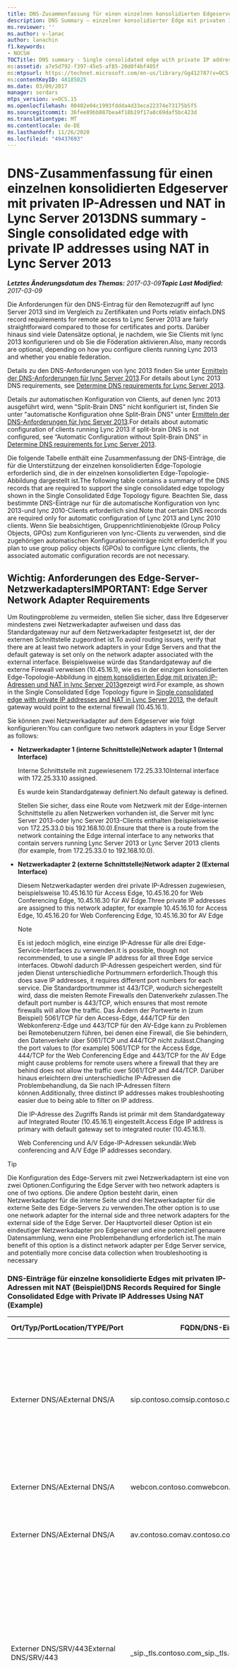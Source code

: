 ```yaml
---
title: DNS-Zusammenfassung für einen einzelnen konsolidierten Edgeserver mit privaten IP-Adressen und NAT
description: DNS Summary – einzelner konsolidierter Edge mit privaten IP-Adressen mithilfe von NAT.
ms.reviewer: ''
ms.author: v-lanac
author: lanachin
f1.keywords:
- NOCSH
TOCTitle: DNS summary - Single consolidated edge with private IP addresses using NAT
ms:assetid: a7e5d792-f397-45e5-af85-20d0f4bf405f
ms:mtpsurl: https://technet.microsoft.com/en-us/library/Gg412787(v=OCS.15)
ms:contentKeyID: 48185025
ms.date: 03/09/2017
manager: serdars
mtps_version: v=OCS.15
ms.openlocfilehash: 80402e04c1993fddda4d33ece22374e73175b5f5
ms.sourcegitcommit: 36fee89bb887bea4f18b19f17a8c69daf5bc423d
ms.translationtype: MT
ms.contentlocale: de-DE
ms.lasthandoff: 11/26/2020
ms.locfileid: "49437693"
---
```

# <a name="dns-summary---single-consolidated-edge-with-private-ip-addresses-using-nat-in-lync-server-2013"></a><span data-ttu-id="f4aca-103">DNS-Zusammenfassung für einen einzelnen konsolidierten Edgeserver mit privaten IP-Adressen und NAT in Lync Server 2013</span><span class="sxs-lookup"><span data-stu-id="f4aca-103">DNS summary - Single consolidated edge with private IP addresses using NAT in Lync Server 2013</span></span>

<div data-xmlns="http://www.w3.org/1999/xhtml">

<div class="topic" data-xmlns="http://www.w3.org/1999/xhtml" data-msxsl="urn:schemas-microsoft-com:xslt" data-cs="https://msdn.microsoft.com/">

<div data-asp="https://msdn2.microsoft.com/asp">



</div>

<div id="mainSection">

<div id="mainBody"><span data-ttu-id="f4aca-104">

<span> </span></span><span class="sxs-lookup"><span data-stu-id="f4aca-104">

<span> </span></span></span>

<span data-ttu-id="f4aca-105">_**Letztes Änderungsdatum des Themas:** 2017-03-09_</span><span class="sxs-lookup"><span data-stu-id="f4aca-105">_**Topic Last Modified:** 2017-03-09_</span></span>

<span data-ttu-id="f4aca-106">Die Anforderungen für den DNS-Eintrag für den Remotezugriff auf lync Server 2013 sind im Vergleich zu Zertifikaten und Ports relativ einfach.</span><span class="sxs-lookup"><span data-stu-id="f4aca-106">DNS record requirements for remote access to Lync Server 2013 are fairly straightforward compared to those for certificates and ports.</span></span> <span data-ttu-id="f4aca-107">Darüber hinaus sind viele Datensätze optional, je nachdem, wie Sie Clients mit lync 2013 konfigurieren und ob Sie die Föderation aktivieren.</span><span class="sxs-lookup"><span data-stu-id="f4aca-107">Also, many records are optional, depending on how you configure clients running Lync 2013 and whether you enable federation.</span></span>

<span data-ttu-id="f4aca-108">Details zu den DNS-Anforderungen von lync 2013 finden Sie unter [Ermitteln der DNS-Anforderungen für lync Server 2013](lync-server-2013-determine-dns-requirements.md).</span><span class="sxs-lookup"><span data-stu-id="f4aca-108">For details about Lync 2013 DNS requirements, see [Determine DNS requirements for Lync Server 2013](lync-server-2013-determine-dns-requirements.md).</span></span>

<span data-ttu-id="f4aca-109">Details zur automatischen Konfiguration von Clients, auf denen lync 2013 ausgeführt wird, wenn "Split-Brain DNS" nicht konfiguriert ist, finden Sie unter "automatische Konfiguration ohne Split-Brain DNS" unter [Ermitteln der DNS-Anforderungen für lync Server 2013](lync-server-2013-determine-dns-requirements.md).</span><span class="sxs-lookup"><span data-stu-id="f4aca-109">For details about automatic configuration of clients running Lync 2013 if split-brain DNS is not configured, see “Automatic Configuration without Split-Brain DNS” in [Determine DNS requirements for Lync Server 2013](lync-server-2013-determine-dns-requirements.md).</span></span>

<span data-ttu-id="f4aca-110">Die folgende Tabelle enthält eine Zusammenfassung der DNS-Einträge, die für die Unterstützung der einzelnen konsolidierten Edge-Topologie erforderlich sind, die in der einzelnen konsolidierten Edge-Topologie-Abbildung dargestellt ist.</span><span class="sxs-lookup"><span data-stu-id="f4aca-110">The following table contains a summary of the DNS records that are required to support the single consolidated edge topology shown in the Single Consolidated Edge Topology figure.</span></span> <span data-ttu-id="f4aca-111">Beachten Sie, dass bestimmte DNS-Einträge nur für die automatische Konfiguration von lync 2013-und lync 2010-Clients erforderlich sind.</span><span class="sxs-lookup"><span data-stu-id="f4aca-111">Note that certain DNS records are required only for automatic configuration of Lync 2013 and Lync 2010 clients.</span></span> <span data-ttu-id="f4aca-112">Wenn Sie beabsichtigen, Gruppenrichtlinienobjekte (Group Policy Objects, GPOs) zum Konfigurieren von lync-Clients zu verwenden, sind die zugehörigen automatischen Konfigurationseinträge nicht erforderlich.</span><span class="sxs-lookup"><span data-stu-id="f4aca-112">If you plan to use group policy objects (GPOs) to configure Lync clients, the associated automatic configuration records are not necessary.</span></span>

<div>

## <a name="important-edge-server-network-adapter-requirements"></a><span data-ttu-id="f4aca-113">Wichtig: Anforderungen des Edge-Server-Netzwerkadapters</span><span class="sxs-lookup"><span data-stu-id="f4aca-113">IMPORTANT: Edge Server Network Adapter Requirements</span></span>

<span data-ttu-id="f4aca-114">Um Routingprobleme zu vermeiden, stellen Sie sicher, dass Ihre Edgeserver mindestens zwei Netzwerkadapter aufweisen und dass das Standardgateway nur auf dem Netzwerkadapter festgesetzt ist, der der externen Schnittstelle zugeordnet ist.</span><span class="sxs-lookup"><span data-stu-id="f4aca-114">To avoid routing issues, verify that there are at least two network adapters in your Edge Servers and that the default gateway is set only on the network adapter associated with the external interface.</span></span> <span data-ttu-id="f4aca-115">Beispielsweise würde das Standardgateway auf die externe Firewall verweisen (10.45.16.1), wie es in der einzigen konsolidierten Edge-Topologie-Abbildung in [einem konsolidierten Edge mit privaten IP-Adressen und NAT in lync Server 2013](lync-server-2013-single-consolidated-edge-with-private-ip-addresses-and-nat.md)gezeigt wird.</span><span class="sxs-lookup"><span data-stu-id="f4aca-115">For example, as shown in the Single Consolidated Edge Topology figure in [Single consolidated edge with private IP addresses and NAT in Lync Server 2013](lync-server-2013-single-consolidated-edge-with-private-ip-addresses-and-nat.md), the default gateway would point to the external firewall (10.45.16.1).</span></span>

<span data-ttu-id="f4aca-116">Sie können zwei Netzwerkadapter auf dem Edgeserver wie folgt konfigurieren:</span><span class="sxs-lookup"><span data-stu-id="f4aca-116">You can configure two network adapters in your Edge Server as follows:</span></span>

  - <span data-ttu-id="f4aca-117">**Netzwerkadapter 1 (interne Schnittstelle)**</span><span class="sxs-lookup"><span data-stu-id="f4aca-117">**Network adapter 1 (Internal Interface)**</span></span>
    
    <span data-ttu-id="f4aca-118">Interne Schnittstelle mit zugewiesenem 172.25.33.10</span><span class="sxs-lookup"><span data-stu-id="f4aca-118">Internal interface with 172.25.33.10 assigned.</span></span>
    
    <span data-ttu-id="f4aca-119">Es wurde kein Standardgateway definiert.</span><span class="sxs-lookup"><span data-stu-id="f4aca-119">No default gateway is defined.</span></span>
    
    <span data-ttu-id="f4aca-120">Stellen Sie sicher, dass eine Route vom Netzwerk mit der Edge-internen Schnittstelle zu allen Netzwerken vorhanden ist, die Server mit lync Server 2013-oder lync Server 2013-Clients enthalten (beispielsweise von 172.25.33.0 bis 192.168.10.0).</span><span class="sxs-lookup"><span data-stu-id="f4aca-120">Ensure that there is a route from the network containing the Edge internal interface to any networks that contain servers running Lync Server 2013 or Lync Server 2013 clients (for example, from 172.25.33.0 to 192.168.10.0).</span></span>

  - <span data-ttu-id="f4aca-121">**Netzwerkadapter 2 (externe Schnittstelle)**</span><span class="sxs-lookup"><span data-stu-id="f4aca-121">**Network adapter 2 (External Interface)**</span></span>
    
    <span data-ttu-id="f4aca-122">Diesem Netzwerkadapter werden drei private IP-Adressen zugewiesen, beispielsweise 10.45.16.10 für Access Edge, 10.45.16.20 for Web Conferencing Edge, 10.45.16.30 für AV Edge.</span><span class="sxs-lookup"><span data-stu-id="f4aca-122">Three private IP addresses are assigned to this network adapter, for example 10.45.16.10 for Access Edge, 10.45.16.20 for Web Conferencing Edge, 10.45.16.30 for AV Edge</span></span>
    
    <div>
    

    > [!NOTE]
    > <span data-ttu-id="f4aca-123">Es ist jedoch möglich, eine einzige IP-Adresse für alle drei Edge-Service-Interfaces zu verwenden.</span><span class="sxs-lookup"><span data-stu-id="f4aca-123">It is possible, though not recommended, to use a single IP address for all three Edge service interfaces.</span></span> <span data-ttu-id="f4aca-124">Obwohl dadurch IP-Adressen gespeichert werden, sind für jeden Dienst unterschiedliche Portnummern erforderlich.</span><span class="sxs-lookup"><span data-stu-id="f4aca-124">Though this does save IP addresses, it requires different port numbers for each service.</span></span> <span data-ttu-id="f4aca-125">Die Standardportnummer ist 443/TCP, wodurch sichergestellt wird, dass die meisten Remote Firewalls den Datenverkehr zulassen.</span><span class="sxs-lookup"><span data-stu-id="f4aca-125">The default port number is 443/TCP, which ensures that most remote firewalls will allow the traffic.</span></span> <span data-ttu-id="f4aca-126">Das Ändern der Portwerte in (zum Beispiel) 5061/TCP für den Access-Edge, 444/TCP für den Webkonferenz-Edge und 443/TCP für den AV-Edge kann zu Problemen bei Remotebenutzern führen, bei denen eine Firewall, die Sie behindern, den Datenverkehr über 5061/TCP und 444/TCP nicht zulässt.</span><span class="sxs-lookup"><span data-stu-id="f4aca-126">Changing the port values to (for example) 5061/TCP for the Access Edge, 444/TCP for the Web Conferencing Edge and 443/TCP for the AV Edge might cause problems for remote users where a firewall that they are behind does not allow the traffic over 5061/TCP and 444/TCP.</span></span> <span data-ttu-id="f4aca-127">Darüber hinaus erleichtern drei unterschiedliche IP-Adressen die Problembehandlung, da Sie nach IP-Adressen filtern können.</span><span class="sxs-lookup"><span data-stu-id="f4aca-127">Additionally, three distinct IP addresses makes troubleshooting easier due to being able to filter on IP address.</span></span>

    
    </div>
    
    <span data-ttu-id="f4aca-128">Die IP-Adresse des Zugriffs Rands ist primär mit dem Standardgateway auf Integrated Router (10.45.16.1) eingestellt.</span><span class="sxs-lookup"><span data-stu-id="f4aca-128">Access Edge IP address is primary with default gateway set to integrated router (10.45.16.1).</span></span>
    
    <span data-ttu-id="f4aca-129">Web Conferencing und A/V Edge-IP-Adressen sekundär.</span><span class="sxs-lookup"><span data-stu-id="f4aca-129">Web conferencing and A/V Edge IP addresses secondary.</span></span>

<div>


> [!TIP]
> <span data-ttu-id="f4aca-130">Die Konfiguration des Edge-Servers mit zwei Netzwerkadaptern ist eine von zwei Optionen.</span><span class="sxs-lookup"><span data-stu-id="f4aca-130">Configuring the Edge Server with two network adapters is one of two options.</span></span> <span data-ttu-id="f4aca-131">Die andere Option besteht darin, einen Netzwerkadapter für die interne Seite und drei Netzwerkadapter für die externe Seite des Edge-Servers zu verwenden.</span><span class="sxs-lookup"><span data-stu-id="f4aca-131">The other option is to use one network adapter for the internal side and three network adapters for the external side of the Edge Server.</span></span> <span data-ttu-id="f4aca-132">Der Hauptvorteil dieser Option ist ein eindeutiger Netzwerkadapter pro Edgeserver und eine potenziell genauere Datensammlung, wenn eine Problembehandlung erforderlich ist.</span><span class="sxs-lookup"><span data-stu-id="f4aca-132">The main benefit of this option is a distinct network adapter per Edge Server service, and potentially more concise data collection when troubleshooting is necessary</span></span>



</div>

### <a name="dns-records-required-for-single-consolidated-edge-with-private-ip-addresses-using-nat-example"></a><span data-ttu-id="f4aca-133">DNS-Einträge für einzelne konsolidierte Edges mit privaten IP-Adressen mit NAT (Beispiel)</span><span class="sxs-lookup"><span data-stu-id="f4aca-133">DNS Records Required for Single Consolidated Edge with Private IP Addresses Using NAT (Example)</span></span>

<table>
<colgroup>
<col style="width: 25%" />
<col style="width: 25%" />
<col style="width: 25%" />
<col style="width: 25%" />
</colgroup>
<thead>
<tr class="header">
<th><span data-ttu-id="f4aca-134">Ort/Typ/Port</span><span class="sxs-lookup"><span data-stu-id="f4aca-134">Location/TYPE/Port</span></span></th>
<th><span data-ttu-id="f4aca-135">FQDN/DNS-Eintrag</span><span class="sxs-lookup"><span data-stu-id="f4aca-135">FQDN/DNS Record</span></span></th>
<th><span data-ttu-id="f4aca-136">IP-Adresse/FQDN</span><span class="sxs-lookup"><span data-stu-id="f4aca-136">IP Address/FQDN</span></span></th>
<th><span data-ttu-id="f4aca-137">Karten/Kommentare</span><span class="sxs-lookup"><span data-stu-id="f4aca-137">Maps to/Comments</span></span></th>
</tr>
</thead>
<tbody>
<tr class="odd">
<td><p><span data-ttu-id="f4aca-138">Externer DNS/A</span><span class="sxs-lookup"><span data-stu-id="f4aca-138">External DNS/A</span></span></p></td>
<td><p><span data-ttu-id="f4aca-139">sip.contoso.com</span><span class="sxs-lookup"><span data-stu-id="f4aca-139">sip.contoso.com</span></span></p></td>
<td><p><span data-ttu-id="f4aca-140">131.107.155.10</span><span class="sxs-lookup"><span data-stu-id="f4aca-140">131.107.155.10</span></span></p></td>
<td><p><span data-ttu-id="f4aca-141">Access Edge External Interface (Contoso) wiederholen Sie diese nach Bedarf für alle SIP-Domänen mit lync-aktivierten Benutzern.</span><span class="sxs-lookup"><span data-stu-id="f4aca-141">Access Edge external interface (Contoso)Repeat as necessary for all SIP domains with Lync enabled users</span></span></p></td>
</tr>
<tr class="even">
<td><p><span data-ttu-id="f4aca-142">Externer DNS/A</span><span class="sxs-lookup"><span data-stu-id="f4aca-142">External DNS/A</span></span></p></td>
<td><p><span data-ttu-id="f4aca-143">webcon.contoso.com</span><span class="sxs-lookup"><span data-stu-id="f4aca-143">webcon.contoso.com</span></span></p></td>
<td><p><span data-ttu-id="f4aca-144">131.107.155.20</span><span class="sxs-lookup"><span data-stu-id="f4aca-144">131.107.155.20</span></span></p></td>
<td><p><span data-ttu-id="f4aca-145">Externe Schnittstelle für Webkonferenz-Edge</span><span class="sxs-lookup"><span data-stu-id="f4aca-145">Web Conferencing Edge external interface</span></span></p></td>
</tr>
<tr class="odd">
<td><p><span data-ttu-id="f4aca-146">Externer DNS/A</span><span class="sxs-lookup"><span data-stu-id="f4aca-146">External DNS/A</span></span></p></td>
<td><p><span data-ttu-id="f4aca-147">av.contoso.com</span><span class="sxs-lookup"><span data-stu-id="f4aca-147">av.contoso.com</span></span></p></td>
<td><p><span data-ttu-id="f4aca-148">131.107.155.30</span><span class="sxs-lookup"><span data-stu-id="f4aca-148">131.107.155.30</span></span></p></td>
<td><p><span data-ttu-id="f4aca-149">Externe Schnittstelle A/V Edge</span><span class="sxs-lookup"><span data-stu-id="f4aca-149">A/V Edge external interface</span></span></p></td>
</tr>
<tr class="even">
<td><p><span data-ttu-id="f4aca-150">Externer DNS/SRV/443</span><span class="sxs-lookup"><span data-stu-id="f4aca-150">External DNS/SRV/443</span></span></p></td>
<td><p><span data-ttu-id="f4aca-151">_sip._tls.contoso.com</span><span class="sxs-lookup"><span data-stu-id="f4aca-151">_sip._tls.contoso.com</span></span></p></td>
<td><p><span data-ttu-id="f4aca-152">sip.contoso.com</span><span class="sxs-lookup"><span data-stu-id="f4aca-152">sip.contoso.com</span></span></p></td>
<td><p><span data-ttu-id="f4aca-153">Access Edge-externe Schnittstelle.</span><span class="sxs-lookup"><span data-stu-id="f4aca-153">Access Edge external interface.</span></span> <span data-ttu-id="f4aca-154">Erforderlich für die automatische Konfiguration von lync 2013-und lync 2010-Clients, um extern zu arbeiten.</span><span class="sxs-lookup"><span data-stu-id="f4aca-154">Required for automatic configuration of Lync 2013 and Lync 2010 clients to work externally.</span></span> <span data-ttu-id="f4aca-155">Wiederholen Sie diese Schritte für alle SIP-Domänen mit lync-aktivierten Benutzern.</span><span class="sxs-lookup"><span data-stu-id="f4aca-155">Repeat as necessary for all SIP domains with Lync enabled users.</span></span></p></td>
</tr>
<tr class="odd">
<td><p><span data-ttu-id="f4aca-156">Externer DNS/SRV/5061</span><span class="sxs-lookup"><span data-stu-id="f4aca-156">External DNS/SRV/5061</span></span></p></td>
<td><p><span data-ttu-id="f4aca-157">_sipfederationtls._tcp.contoso.com</span><span class="sxs-lookup"><span data-stu-id="f4aca-157">_sipfederationtls._tcp.contoso.com</span></span></p></td>
<td><p><span data-ttu-id="f4aca-158">sip.contoso.com</span><span class="sxs-lookup"><span data-stu-id="f4aca-158">sip.contoso.com</span></span></p></td>
<td><p><span data-ttu-id="f4aca-159">Für die automatische DNS-Ermittlung von Verbundpartnern, die als "zugelassene SIP-Domäne" bezeichnet werden (genannt Enhanced Federation in früheren Versionen), ist eine externe SIP-Access-Edge-Schnittstelleerforderlich. Wiederholen Sie diese Schritte für alle SIP-Domänen mit lync-aktivierten Benutzern.</span><span class="sxs-lookup"><span data-stu-id="f4aca-159">SIP Access Edge external interface Required for automatic DNS discovery of federated partners known as “Allowed SIP Domain” (called enhanced federation in previous releases).Repeat as necessary for all SIP domains with Lync enabled users</span></span></p></td>
</tr>
<tr class="even">
<td><p><span data-ttu-id="f4aca-160">Internes DNS/A</span><span class="sxs-lookup"><span data-stu-id="f4aca-160">Internal DNS/A</span></span></p></td>
<td><p><span data-ttu-id="f4aca-161">lsedge.contoso.net</span><span class="sxs-lookup"><span data-stu-id="f4aca-161">lsedge.contoso.net</span></span></p></td>
<td><p><span data-ttu-id="f4aca-162">172.25.33.10</span><span class="sxs-lookup"><span data-stu-id="f4aca-162">172.25.33.10</span></span></p></td>
<td><p><span data-ttu-id="f4aca-163">Konsolidierte Edge-Schnittstelle</span><span class="sxs-lookup"><span data-stu-id="f4aca-163">Consolidated Edge internal interface</span></span></p></td>
</tr>
</tbody>
</table>


<div>


> [!IMPORTANT]
> <span data-ttu-id="f4aca-164">Die in der vorhergehenden Tabelle aufgelisteten Datensätze werden entweder mit einer <EM>.net</EM> -Erweiterung oder einer <EM>com</EM> -Erweiterung angezeigt, um die Zone hervorzuheben, in der Sie sich befinden müssen, wenn Sie nicht das DNS von Split-Brain verwenden.</span><span class="sxs-lookup"><span data-stu-id="f4aca-164">The records listed in the previous table are shown with either a <EM>.net</EM> extension or a <EM>.com</EM> extension to highlight which zone they need to reside in if you are not using split-brain DNS.</span></span> <span data-ttu-id="f4aca-165">Wenn Sie das Split-Brain-DNS verwenden, befinden sich alle Datensätze in der gleichen <EM>com</EM> -Zone, wobei der einzige Unterschied darin besteht, ob Sie sich in der Version internal oder External DNS Zone befinden.</span><span class="sxs-lookup"><span data-stu-id="f4aca-165">If you are using split-brain DNS, all records would be in the same <EM>.com</EM> zone, with the only distinction being whether they are in the internal or external DNS zone version.</span></span> <span data-ttu-id="f4aca-166">Ausführliche Informationen finden Sie unter "Split-Brain DNS" unter <A href="lync-server-2013-determine-dns-requirements.md">Ermitteln der DNS-Anforderungen für lync Server 2013</A>.</span><span class="sxs-lookup"><span data-stu-id="f4aca-166">For details, see “Split-Brain DNS” in <A href="lync-server-2013-determine-dns-requirements.md">Determine DNS requirements for Lync Server 2013</A>.</span></span>



</div>

</div>

<div>

## <a name="records-required-for-federation"></a><span data-ttu-id="f4aca-167">Für den Verbund erforderliche Datensätze</span><span class="sxs-lookup"><span data-stu-id="f4aca-167">Records Required for Federation</span></span>


<table>
<colgroup>
<col style="width: 25%" />
<col style="width: 25%" />
<col style="width: 25%" />
<col style="width: 25%" />
</colgroup>
<thead>
<tr class="header">
<th><span data-ttu-id="f4aca-168">Ort/Typ/Port</span><span class="sxs-lookup"><span data-stu-id="f4aca-168">Location/TYPE/Port</span></span></th>
<th><span data-ttu-id="f4aca-169">FQDN</span><span class="sxs-lookup"><span data-stu-id="f4aca-169">FQDN</span></span></th>
<th><span data-ttu-id="f4aca-170">IP-Adresse/FQDN-Hosteintrag</span><span class="sxs-lookup"><span data-stu-id="f4aca-170">IP address/FQDN host record</span></span></th>
<th><span data-ttu-id="f4aca-171">Karten/Kommentare</span><span class="sxs-lookup"><span data-stu-id="f4aca-171">Maps to/Comments</span></span></th>
</tr>
</thead>
<tbody>
<tr class="odd">
<td><p><span data-ttu-id="f4aca-172">Externer DNS/SRV/5061</span><span class="sxs-lookup"><span data-stu-id="f4aca-172">External DNS/SRV/5061</span></span></p></td>
<td><p><span data-ttu-id="f4aca-173">_sipfederationtls._tcp.contoso.com</span><span class="sxs-lookup"><span data-stu-id="f4aca-173">_sipfederationtls._tcp.contoso.com</span></span></p></td>
<td><p><span data-ttu-id="f4aca-174">sip.contoso.com</span><span class="sxs-lookup"><span data-stu-id="f4aca-174">sip.contoso.com</span></span></p></td>
<td><p><span data-ttu-id="f4aca-175">Die externe SIP-Schnittstelle für die automatische DNS-Erkennung Ihres Verbandes zu anderen potenziellen Verbundpartnern ist erforderlich und wird als "zugelassene SIP-Domänen" bezeichnet (so genannte erweiterte Föderation in früheren Versionen). Wiederholen Sie diese Schritte für alle SIP-Domänen mit lync-aktivierten Benutzern.</span><span class="sxs-lookup"><span data-stu-id="f4aca-175">SIP Access Edge external interface Required for automatic DNS discovery of your federation to other potential federation partners, and is known as “Allowed SIP Domains” (called enhanced federation in previous releases).Repeat as necessary for all SIP domains with Lync enabled users</span></span></p>



> [!IMPORTANT]
> <span data-ttu-id="f4aca-176">Dieser SRV-Eintrag ist für Mobilität und das Clearinghaus für Push-Benachrichtigungen erforderlich.</span><span class="sxs-lookup"><span data-stu-id="f4aca-176">This SRV record is required for mobility and the push notification clearing house</span></span>

</td>
</tr>
</tbody>
</table>


</div>

<div>

## <a name="dns-summary-for-extensible-messaging-and-presence-protocol"></a><span data-ttu-id="f4aca-177">DNS-Zusammenfassung für erweiterbares Messaging und Anwesenheits Protokoll</span><span class="sxs-lookup"><span data-stu-id="f4aca-177">DNS Summary for Extensible Messaging and Presence Protocol</span></span>


<table>
<colgroup>
<col style="width: 25%" />
<col style="width: 25%" />
<col style="width: 25%" />
<col style="width: 25%" />
</colgroup>
<thead>
<tr class="header">
<th><span data-ttu-id="f4aca-178">Ort/Typ/Port</span><span class="sxs-lookup"><span data-stu-id="f4aca-178">Location/TYPE/Port</span></span></th>
<th><span data-ttu-id="f4aca-179">FQDN</span><span class="sxs-lookup"><span data-stu-id="f4aca-179">FQDN</span></span></th>
<th><span data-ttu-id="f4aca-180">IP-Adresse/FQDN-Hosteintrag</span><span class="sxs-lookup"><span data-stu-id="f4aca-180">IP address/FQDN host record</span></span></th>
<th><span data-ttu-id="f4aca-181">Karten/Kommentare</span><span class="sxs-lookup"><span data-stu-id="f4aca-181">Maps to/Comments</span></span></th>
</tr>
</thead>
<tbody>
<tr class="odd">
<td><p><span data-ttu-id="f4aca-182">Externer DNS/SRV/5269</span><span class="sxs-lookup"><span data-stu-id="f4aca-182">External DNS/SRV/5269</span></span></p></td>
<td><p><span data-ttu-id="f4aca-183">_xmpp-server._tcp.contoso.com</span><span class="sxs-lookup"><span data-stu-id="f4aca-183">_xmpp-server._tcp.contoso.com</span></span></p></td>
<td><p><span data-ttu-id="f4aca-184">xmpp.contoso.com</span><span class="sxs-lookup"><span data-stu-id="f4aca-184">xmpp.contoso.com</span></span></p></td>
<td><p><span data-ttu-id="f4aca-185">XMPP-Proxy-externe Schnittstelle im Access Edge-Dienst oder Edge-Pool. Wiederholen Sie diese Schritte für alle internen SIP-Domänen mit lync-aktivierten Benutzern, bei denen der Kontakt mit XMPP-Kontakten über die Konfiguration der Richtlinie für den externen Zugriff über eine globale Richtlinie, eine Website Richtlinie, in der sich der Benutzer befindet, oder die Benutzerrichtlinie, die auf den lync-aktivierten Benutzer angewendet wurde, zulässig ist.</span><span class="sxs-lookup"><span data-stu-id="f4aca-185">XMPP proxy external interface on the Access Edge service or Edge pool.Repeat as necessary for all internal SIP domains with Lync enabled users where contact with XMPP contacts is allowed through the configuration of the External Access Policy through a global policy, site policy where the user is located, or user policy applied to the Lync-enabled user.</span></span> <span data-ttu-id="f4aca-186">Eine zulässige XMPP-Domäne muss auch in der XMPP-Föderationspartner-Richtlinie konfiguriert werden.</span><span class="sxs-lookup"><span data-stu-id="f4aca-186">An allowed XMPP domain must also be configured in the XMPP Federated Partners policy.</span></span> <span data-ttu-id="f4aca-187">Weitere Informationen finden Sie in den Themen unter <strong>Siehe auch</strong> .</span><span class="sxs-lookup"><span data-stu-id="f4aca-187">See topics in <strong>See Also</strong> for additional details</span></span></p></td>
</tr>
<tr class="even">
<td><p><span data-ttu-id="f4aca-188">Externer DNS/A</span><span class="sxs-lookup"><span data-stu-id="f4aca-188">External DNS/A</span></span></p></td>
<td><p><span data-ttu-id="f4aca-189">xmpp.contoso.com (Beispiel)</span><span class="sxs-lookup"><span data-stu-id="f4aca-189">xmpp.contoso.com (for example)</span></span></p></td>
<td><p><span data-ttu-id="f4aca-190">IP-Adresse des Zugriffs-Edgedienst auf dem Edgeserver oder Edge-Pool, der XMPP-Proxy hostet</span><span class="sxs-lookup"><span data-stu-id="f4aca-190">IP address of Access Edge service on your Edge Server or Edge pool hosting XMPP proxy</span></span></p></td>
<td><p><span data-ttu-id="f4aca-191">Verweist auf den Access Edge-Dienst oder den Edge-Pool, der den XMPP-Proxydienst hostet.</span><span class="sxs-lookup"><span data-stu-id="f4aca-191">Points to the Access Edge service or Edge pool that hosts the XMPP proxy service.</span></span> <span data-ttu-id="f4aca-192">In der Regel verweist der von Ihnen erstellte SRV-Eintrag auf diesen Host-Eintrag (a oder AAAA).</span><span class="sxs-lookup"><span data-stu-id="f4aca-192">Typically, the SRV record that you create will point to this host (A or AAAA) record</span></span></p></td>
</tr>
</tbody>
</table><span data-ttu-id="f4aca-193">


</div>

</div>

<span> </span>

</div>

</div>

</span><span class="sxs-lookup"><span data-stu-id="f4aca-193">


</div>

</div>

<span> </span>

</div>

</div>

</span></span></div>

